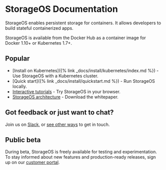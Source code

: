# StorageOS Documentation

StorageOS enables persistent storage for containers. It allows developers to
build stateful containerized apps.

StorageOS is available from the Docker Hub as a container image for Docker 1.10+
or Kubernetes 1.7+.


## Popular

* [Install on Kubernetes]({% link _docs/install/kubernetes/index.md %}) - Use StorageOS with a Kubernetes cluster.
* [Quick start]({% link _docs/install/quickstart.md %}) - Run StorageOS locally.
* [Interactive tutorials](http://play.storageos.com) - Try StorageOS in your browser.
* [StorageOS architecture](http://resources.storageos.com/storageos_platform_architecture_overview) - Download the whitepaper.

## Got feedback or just want to chat?

Join us on [Slack](https://slack.storageos.com), or [see other
ways](https://support.storageos.com) to get in touch.

<script async defer src="http://slack.storageos.com/slackin.js"></script>

## Public beta

During beta, StorageOS is freely available for testing and experimentation. To
stay informed about new features and production-ready releases, sign up on our
[customer portal](https://my.storageos.com).
